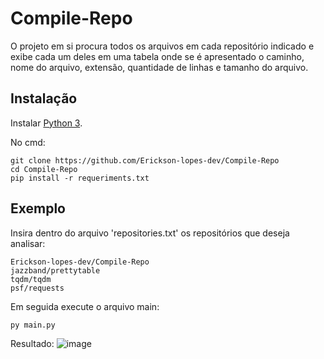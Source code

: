 # <h1>Compile-Repo</h1>
<p>O projeto em si procura todos os arquivos em cada repositório indicado e exibe cada um deles em uma tabela onde se é apresentado o  caminho, nome do arquivo, extensão, quantidade de linhas e tamanho do arquivo.</p>


## Instalação

Instalar [Python 3](https://www.python.org/download/).

No cmd:
```
git clone https://github.com/Erickson-lopes-dev/Compile-Repo
cd Compile-Repo
pip install -r requeriments.txt
```

## Exemplo

Insira dentro do arquivo 'repositories.txt' os repositórios que deseja analisar:
```
Erickson-lopes-dev/Compile-Repo
jazzband/prettytable
tqdm/tqdm
psf/requests
```

Em seguida execute o arquivo main:
```
py main.py
```

Resultado: 
![image](https://user-images.githubusercontent.com/62525983/106611192-6d40a000-6546-11eb-952e-7cca893bfaa6.png)

